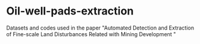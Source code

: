 # Oil-well-pads-extraction

Datasets and codes used in the paper "Automated Detection and Extraction of Fine-scale Land Disturbances Related with Mining Development "
